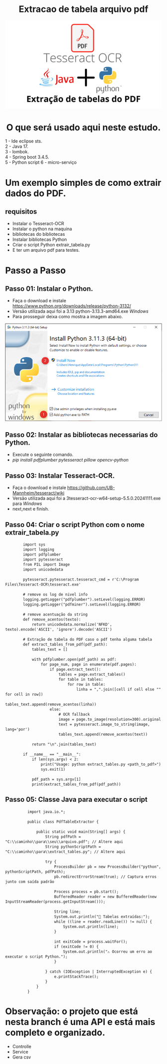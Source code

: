 <h1 align="center"> 
  Extracao de tabela arquivo pdf 
</h1>

<p align="center">
  <img src="https://github.com/EduardoNofre/extracao-tabelas-pdf/blob/main/apresentador%20bancada%20.png"/>  
</p>

<h1 align="center">
   O que será usado aqui neste estudo.
</h1>

1 - Ide eclipse sts.<br>
2 - Java 17.<br>
3 - lombok.<br>
4 - Spring boot 3.4.5.<br>
5 - Python script
6 - micro-serviço

# Um exemplo simples de como extrair dados do PDF.

## requisitos
   - Instalar o Tesseract-OCR 
   - Instalar o python na maquina
   - bibliotecas do bibliotecas
   - Instalar bibliotecas Python
   - Criar o script Python extrair_tabela.py
   - E ter um arquivo pdf para testes.
     
# Passo a Passo 

## Passo 01: Instalar o Python.
  - Faça o download e instale https://www.python.org/downloads/release/python-3132/
  - Versão utilizada aqui foi a 3.13 python-3.13.3-amd64.exe *Windows*
  - Para prosseguir deixa como mostra a imagem abaixo.

  <p align="center">
  <img src="https://github.com/EduardoNofre/extracao-tabelas-pdf/blob/main/03.png"/>  
</p>

## Passo 02: Instalar as bibliotecas necessarias do Python.
   - Execute o seguinte comando.
   - *pip install pdfplumber pytesseract pillow opencv-python*

## Passo 03: Instalar Tesseract-OCR.
  - Faça o download  e instale https://github.com/UB-Mannheim/tesseract/wiki
  - Versão utilizada aqui foi a 3tesseract-ocr-w64-setup-5.5.0.20241111.exe para *Windows*
  - next,next e finish.

## Passo 04: Criar o script Python com o nome extrair_tabela.py

            import sys
            import logging
            import pdfplumber
            import pytesseract
            from PIL import Image
            import unicodedata
            
            pytesseract.pytesseract.tesseract_cmd = r'C:\Program Files\Tesseract-OCR\tesseract.exe'
            
            # remove os log de nivel info
            logging.getLogger("pdfplumber").setLevel(logging.ERROR)
            logging.getLogger("pdfminer").setLevel(logging.ERROR)
            
            # remove acentuação da string
            def remove_acentos(texto):
                return unicodedata.normalize('NFKD', texto).encode('ASCII', 'ignore').decode('ASCII')
            
            # Extração de tabela do PDF caso o pdf tenha alguma tabela 
            def extract_tables_from_pdf(pdf_path):
                tables_text = []
            
                with pdfplumber.open(pdf_path) as pdf:
                    for page_num, page in enumerate(pdf.pages):
                        if page.extract_text():
                            tables = page.extract_tables()
                            for table in tables:
                                for row in table:
                                    linha = ",".join([cell if cell else "" for cell in row])
                                    tables_text.append(remove_acentos(linha))
                        else:
                            # OCR fallback
                            image = page.to_image(resolution=300).original
                            text = pytesseract.image_to_string(image, lang='por')
                            tables_text.append(remove_acentos(text))
            
                return "\n".join(tables_text)
            
            if __name__ == "__main__":
                if len(sys.argv) < 2:
                    print("Usage: python extract_tables.py <path_to_pdf>")
                    sys.exit(1)
            
                pdf_path = sys.argv[1]
                print(extract_tables_from_pdf(pdf_path))

## Passo 05:  Classe Java para executar o script

              import java.io.*;
              
              public class PdfTableExtractor {
              
                  public static void main(String[] args) {
                      String pdfPath = "C:\\caminho\\para\\seu\\arquivo.pdf"; // Altere aqui
                      String pythonScriptPath = "C:\\caminho\\para\\extract_tables.py"; // Altere aqui
              
                      try {
                          ProcessBuilder pb = new ProcessBuilder("python", pythonScriptPath, pdfPath);
                          pb.redirectErrorStream(true); // Captura erros junto com saída padrão
              
                          Process process = pb.start();
                          BufferedReader reader = new BufferedReader(new InputStreamReader(process.getInputStream()));
              
                          String line;
                          System.out.println("📄 Tabelas extraídas:");
                          while ((line = reader.readLine()) != null) {
                              System.out.println(line);
                          }
              
                          int exitCode = process.waitFor();
                          if (exitCode != 0) {
                              System.out.println("⚠️ Ocorreu um erro ao executar o script Python.");
                          }
              
                      } catch (IOException | InterruptedException e) {
                          e.printStackTrace();
                      }
                  }
              }
  
# Observação: o projeto que está nesta branch é uma API e está mais completo e organizado.
   - Controlle
   - Service
   - Gera csv


